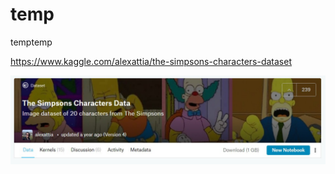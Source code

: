 # temp
temptemp

https://www.kaggle.com/alexattia/the-simpsons-characters-dataset

<img src = './The Simpsons Kaggle screen shot.jpg' width='100%' height='50%'>
